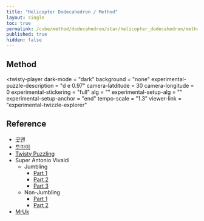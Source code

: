 ```yaml
---
title: "Helicopter Dodecahedron / Method"
layout: single
toc: true
permalink: /cube/method/dodecahedron/star/helicopter_dodecahedron/method
published: true
hidden: false
---
```

<!-- <div id="test"></div> -->

<head>
  <base target="_blank">
  <link
    rel   = "stylesheet"
    type  = "text/css"
    href  = "/assets/css/twisty/Dodecahedron/Helicopter_Dodecahedron.css"
  >
  <script
    src   = "https://cdn.cubing.net/js/cubing/twisty"
    type  = "module"
    defer
  ></script>
</head>



## Method

<twisty-player
  dark-mode                       = "dark"
  background                      = "none"
  experimental-puzzle-description = "d e 0.97"
  camera-latditude                 = 30
  camera-longitude                = 0
  experimental-stickering         = "full"
  alg                             = ""
  experimental-setup-alg          = ""
  experimental-setup-anchor       = "end"
  tempo-scale                     = "1.3"
  viewer-link                     = "experimental-twizzle-explorer"
></twisty-player>



## Reference

- [굿맨](https://youtu.be/1Sd52_BqcfY)
- [투마이](https://youtu.be/GepMcugrf1s)
- [Twisty Puzzling](https://youtu.be/2Iv4eMYaVPM)
- Super Antonio Vivaldi
  - Jumbling
    - [Part 1](https://youtu.be/zNWSKv2Vh4c)
    - [Part 2](https://youtu.be/OxKuH1iR2Ec)
    - [Part 3](https://youtu.be/n7i604CJ6IA)
  - Non-Jumbling
    - [Part 1](https://youtu.be/kfT1iKm94vc)
    - [Part 2](https://youtu.be/9RLGqfPKJOc)
- [MrUk](https://youtu.be/zzfiK1Bmzr8)